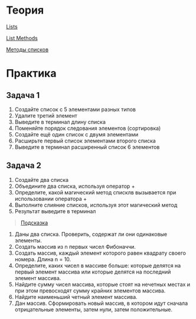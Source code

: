 # Теория
[Lists](https://www.w3schools.com/python/python_lists.asp)

[List Methods](https://www.w3schools.com/python/python_lists_methods.asp)

[Методы списков](https://pythonworld.ru/tipy-dannyx-v-python/spiski-list-funkcii-i-metody-spiskov.html)

# Практика

## Задача 1

1. Создайте список с 5 элементами разных типов
2. Удалите третий элемент
3. Выведите в терминал длину списка
4. Поменяйте порядок следования элементов (сортировка)
5. Создайте ещё один список с двумя элементами
6. Расширьте первый список элементами второго списка
7. Выведите в терминал расширенный список 6 элементов

## Задача 2

1. Создайте два списка
2. Объедините два списка, используя оператор +
3. Определите, какой магический метод списклв вызывается при использовании оператора +
4. Выполните слияние списков, используя этот магический метод
5. Результат выведите в терминал

> [Подсказка](https://pythonworld.ru/tipy-dannyx-v-python/spiski-list-funkcii-i-metody-spiskov.html)

1. Даны два списка. Проверить, содержат ли они одинаковые элементы.
2. Создать массив из n первых чисел Фибоначчи.
3. Создать массив, каждый элемент которого равен квадрату своего номера. Длина n = 10.
4. Определите, каких чисел в массиве больше: которые делятся на первый элемент массива или которые делятся на последний элемент массива.
5. Найдите сумму чисел массива, которые стоят на нечетных местах и при этом превосходят сумму крайних элементов массива.
6. Найдите наименьший четный элемент массива.
7. Дан массив. Сформировать новый массив, в котором идут сначала отрицательные элементы, затем нули, затем положительные.
